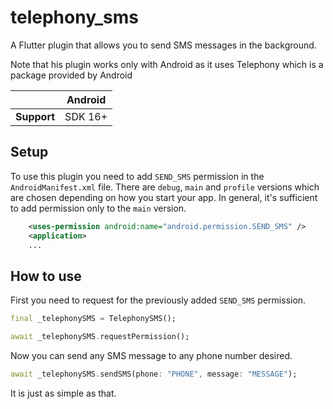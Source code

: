 # telephony_sms

<?code-excerpt path-base="example/lib"?>

A Flutter plugin that allows you to send SMS messages in the background.

Note that his plugin works only with Android as it uses Telephony which is a package provided by Android

|             | Android |
| ----------- | ------- |
| **Support** | SDK 16+ |

## Setup

To use this plugin you need to add `SEND_SMS` permission in the `AndroidManifest.xml` file. There are `debug`, `main` and `profile` versions which are chosen depending on how you start your app. In general, it's sufficient to add permission only to the `main` version.

```xml
    <uses-permission android:name="android.permission.SEND_SMS" />
    <application>
    ...
```

## How to use

First you need to request for the previously added `SEND_SMS` permission.

```dart
final _telephonySMS = TelephonySMS();

await _telephonySMS.requestPermission();
```

Now you can send any SMS message to any phone number desired.

```dart
await _telephonySMS.sendSMS(phone: "PHONE", message: "MESSAGE");
```

It is just as simple as that.
